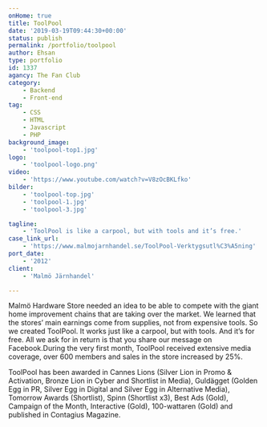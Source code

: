 ```yaml
---
onHome: true
title: ToolPool
date: '2019-03-19T09:44:30+00:00'
status: publish
permalink: /portfolio/toolpool
author: Ehsan
type: portfolio
id: 1337
agancy: The Fan Club
category:
    - Backend
    - Front-end
tag:
    - CSS
    - HTML
    - Javascript
    - PHP
background_image:
    - 'toolpool-top1.jpg'
logo:
    - 'toolpool-logo.png'
video:
    - 'https://www.youtube.com/watch?v=V8zOcBKLfko'
bilder:
    - 'toolpool-top.jpg'
    - 'toolpool-1.jpg'
    - 'toolpool-3.jpg'

tagline:
    - 'ToolPool is like a carpool, but with tools and it’s free.'
case_link_url:
    - 'https://www.malmojarnhandel.se/ToolPool-Verktygsutl%C3%A5ning'
port_date:
    - '2012'
client:
    - 'Malmö Järnhandel'

---
```

Malmö Hardware Store needed an idea to be able to compete with the giant home improvement chains that are taking over the market. We learned that the stores’ main earnings come from supplies, not from expensive tools. So we created ToolPool. It works just like a carpool, but with tools. And it’s for free. All we ask for in return is that you share our message on Facebook.During the very first month, ToolPool received extensive media coverage, over 600 members and sales in the store increased by 25%.

ToolPool has been awarded in Cannes Lions (Silver Lion in Promo &amp; Activation, Bronze Lion in Cyber and Shortlist in Media), Guldägget (Golden Egg in PR, Silver Egg in Digital and Silver Egg in Alternative Media), Tomorrow Awards (Shortlist), Spinn (Shortlist x3), Best Ads (Gold), Campaign of the Month, Interactive (Gold), 100-wattaren (Gold) and published in Contagius Magazine.